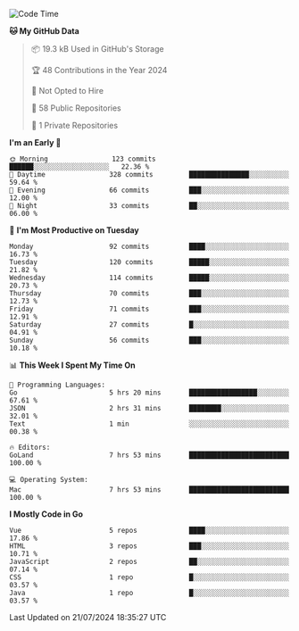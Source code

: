 <!--START_SECTION:waka-->
![Code Time](http://img.shields.io/badge/Code%20Time-1%2C181%20hrs%203%20mins-blue)

**🐱 My GitHub Data** 

> 📦 19.3 kB Used in GitHub's Storage 
 > 
> 🏆 48 Contributions in the Year 2024
 > 
> 🚫 Not Opted to Hire
 > 
> 📜 58 Public Repositories 
 > 
> 🔑 1 Private Repositories 
 > 
**I'm an Early 🐤** 

```text
🌞 Morning                123 commits         ██████░░░░░░░░░░░░░░░░░░░   22.36 % 
🌆 Daytime                328 commits         ███████████████░░░░░░░░░░   59.64 % 
🌃 Evening                66 commits          ███░░░░░░░░░░░░░░░░░░░░░░   12.00 % 
🌙 Night                  33 commits          ██░░░░░░░░░░░░░░░░░░░░░░░   06.00 % 
```
📅 **I'm Most Productive on Tuesday** 

```text
Monday                   92 commits          ████░░░░░░░░░░░░░░░░░░░░░   16.73 % 
Tuesday                  120 commits         █████░░░░░░░░░░░░░░░░░░░░   21.82 % 
Wednesday                114 commits         █████░░░░░░░░░░░░░░░░░░░░   20.73 % 
Thursday                 70 commits          ███░░░░░░░░░░░░░░░░░░░░░░   12.73 % 
Friday                   71 commits          ███░░░░░░░░░░░░░░░░░░░░░░   12.91 % 
Saturday                 27 commits          █░░░░░░░░░░░░░░░░░░░░░░░░   04.91 % 
Sunday                   56 commits          ███░░░░░░░░░░░░░░░░░░░░░░   10.18 % 
```


📊 **This Week I Spent My Time On** 

```text
💬 Programming Languages: 
Go                       5 hrs 20 mins       █████████████████░░░░░░░░   67.61 % 
JSON                     2 hrs 31 mins       ████████░░░░░░░░░░░░░░░░░   32.01 % 
Text                     1 min               ░░░░░░░░░░░░░░░░░░░░░░░░░   00.38 % 

🔥 Editors: 
GoLand                   7 hrs 53 mins       █████████████████████████   100.00 % 

💻 Operating System: 
Mac                      7 hrs 53 mins       █████████████████████████   100.00 % 
```

**I Mostly Code in Go** 

```text
Vue                      5 repos             ████░░░░░░░░░░░░░░░░░░░░░   17.86 % 
HTML                     3 repos             ███░░░░░░░░░░░░░░░░░░░░░░   10.71 % 
JavaScript               2 repos             ██░░░░░░░░░░░░░░░░░░░░░░░   07.14 % 
CSS                      1 repo              █░░░░░░░░░░░░░░░░░░░░░░░░   03.57 % 
Java                     1 repo              █░░░░░░░░░░░░░░░░░░░░░░░░   03.57 % 
```




 Last Updated on 21/07/2024 18:35:27 UTC
<!--END_SECTION:waka-->
